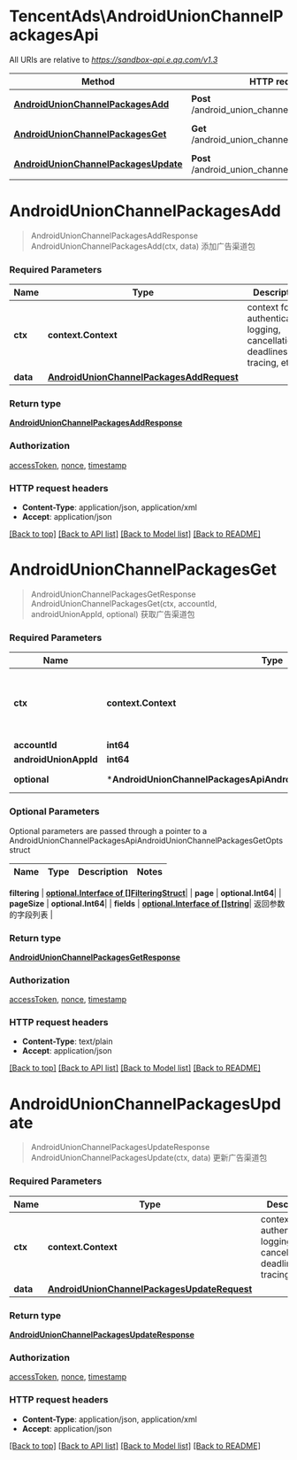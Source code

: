 # TencentAds\AndroidUnionChannelPackagesApi

All URIs are relative to *https://sandbox-api.e.qq.com/v1.3*

Method | HTTP request | Description
------------- | ------------- | -------------
[**AndroidUnionChannelPackagesAdd**](AndroidUnionChannelPackagesApi.md#AndroidUnionChannelPackagesAdd) | **Post** /android_union_channel_packages/add | 添加广告渠道包
[**AndroidUnionChannelPackagesGet**](AndroidUnionChannelPackagesApi.md#AndroidUnionChannelPackagesGet) | **Get** /android_union_channel_packages/get | 获取广告渠道包
[**AndroidUnionChannelPackagesUpdate**](AndroidUnionChannelPackagesApi.md#AndroidUnionChannelPackagesUpdate) | **Post** /android_union_channel_packages/update | 更新广告渠道包


# **AndroidUnionChannelPackagesAdd**
> AndroidUnionChannelPackagesAddResponse AndroidUnionChannelPackagesAdd(ctx, data)
添加广告渠道包

### Required Parameters

Name | Type | Description  | Notes
------------- | ------------- | ------------- | -------------
 **ctx** | **context.Context** | context for authentication, logging, cancellation, deadlines, tracing, etc.
  **data** | [**AndroidUnionChannelPackagesAddRequest**](AndroidUnionChannelPackagesAddRequest.md)|  | 

### Return type

[**AndroidUnionChannelPackagesAddResponse**](AndroidUnionChannelPackagesAddResponse.md)

### Authorization

[accessToken](../README.md#accessToken), [nonce](../README.md#nonce), [timestamp](../README.md#timestamp)

### HTTP request headers

 - **Content-Type**: application/json, application/xml
 - **Accept**: application/json

[[Back to top]](#) [[Back to API list]](../README.md#documentation-for-api-endpoints) [[Back to Model list]](../README.md#documentation-for-models) [[Back to README]](../README.md)

# **AndroidUnionChannelPackagesGet**
> AndroidUnionChannelPackagesGetResponse AndroidUnionChannelPackagesGet(ctx, accountId, androidUnionAppId, optional)
获取广告渠道包

### Required Parameters

Name | Type | Description  | Notes
------------- | ------------- | ------------- | -------------
 **ctx** | **context.Context** | context for authentication, logging, cancellation, deadlines, tracing, etc.
  **accountId** | **int64**|  | 
  **androidUnionAppId** | **int64**|  | 
 **optional** | ***AndroidUnionChannelPackagesApiAndroidUnionChannelPackagesGetOpts** | optional parameters | nil if no parameters

### Optional Parameters
Optional parameters are passed through a pointer to a AndroidUnionChannelPackagesApiAndroidUnionChannelPackagesGetOpts struct

Name | Type | Description  | Notes
------------- | ------------- | ------------- | -------------


 **filtering** | [**optional.Interface of []FilteringStruct**](FilteringStruct.md)|  | 
 **page** | **optional.Int64**|  | 
 **pageSize** | **optional.Int64**|  | 
 **fields** | [**optional.Interface of []string**](string.md)| 返回参数的字段列表 | 

### Return type

[**AndroidUnionChannelPackagesGetResponse**](AndroidUnionChannelPackagesGetResponse.md)

### Authorization

[accessToken](../README.md#accessToken), [nonce](../README.md#nonce), [timestamp](../README.md#timestamp)

### HTTP request headers

 - **Content-Type**: text/plain
 - **Accept**: application/json

[[Back to top]](#) [[Back to API list]](../README.md#documentation-for-api-endpoints) [[Back to Model list]](../README.md#documentation-for-models) [[Back to README]](../README.md)

# **AndroidUnionChannelPackagesUpdate**
> AndroidUnionChannelPackagesUpdateResponse AndroidUnionChannelPackagesUpdate(ctx, data)
更新广告渠道包

### Required Parameters

Name | Type | Description  | Notes
------------- | ------------- | ------------- | -------------
 **ctx** | **context.Context** | context for authentication, logging, cancellation, deadlines, tracing, etc.
  **data** | [**AndroidUnionChannelPackagesUpdateRequest**](AndroidUnionChannelPackagesUpdateRequest.md)|  | 

### Return type

[**AndroidUnionChannelPackagesUpdateResponse**](AndroidUnionChannelPackagesUpdateResponse.md)

### Authorization

[accessToken](../README.md#accessToken), [nonce](../README.md#nonce), [timestamp](../README.md#timestamp)

### HTTP request headers

 - **Content-Type**: application/json, application/xml
 - **Accept**: application/json

[[Back to top]](#) [[Back to API list]](../README.md#documentation-for-api-endpoints) [[Back to Model list]](../README.md#documentation-for-models) [[Back to README]](../README.md)

